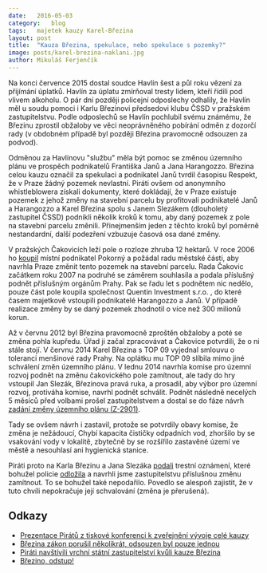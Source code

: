 ```yaml
---
date:	2016-05-03
category:	blog
tags:	majetek kauzy Karel-Březina
layout:	post
title:	"Kauza Březina, spekulace, nebo spekulace s pozemky?" 
image: posts/karel-brezina-naklani.jpg
author:	Mikuláš Ferjenčík
---
```


Na konci července 2015 dostal soudce Havlín šest a půl roku vězení za přijímání úplatků. Havlín za úplatu zmírňoval tresty lidem, kteří řídili pod vlivem alkoholu. O pár dní později policejní odposlechy odhalily, že Havlín měl u soudu pomoci i Karlu Březinovi předsedovi klubu ČSSD v pražském zastupitelstvu. Podle odposlechů se Havlín pochlubil svému známému, že Březinu zprostil obžaloby ve věci neoprávněného pobírání odměn z dozorčí rady (v obdobném případě byl později Březina pravomocně odsouzen za podvod). 

Odměnou za Havlínovu "službu" měla být pomoc se změnou územního plánu ve prospěch podnikatelů Františka Janů a Jana Harangozzo. Březina celou kauzu označil za spekulaci a podnikatel Janů tvrdil časopisu Respekt, že v Praze žádný pozemek nevlastní. Piráti ovšem od anonymního whistleblowera získali dokumenty, které dokládají, že v Praze existuje pozemek z jehož změny na stavební parcelu by profitovali podnikatelé Janů a Harangozzo a Karel Březina spolu s Janem Slezákem (dlouholetý zastupitel ČSSD) podnikli několik kroků k tomu, aby daný pozemek z pole na stavební parcelu změnili. Přinejmenším jeden z těchto kroků byl poměrně nestandardní, další podezření vzbuzuje časová osa dané změny. 

V pražských Čakovicích leží pole o rozloze zhruba 12 hektarů. V roce 2006 ho [koupil](https://github.com/pirati-cz/KlubPraha/blob/master/materialy/zmena-v-cakovicich/k-05-chronologie-pripadu.PDF) místní podnikatel Pokorný a požádal radu městské části, aby navrhla Praze změnit tento pozemek na stavební parcelu. Rada Čakovic začátkem roku 2007 na podruhé se záměrem souhlasila a podala příslušný podnět příslušným orgánům Prahy. Pak se řadu let s podnětem nic nedělo, pouze část pole koupila společnost Quentin Investment s.r.o. , do které časem majetkově vstoupili podnikatelé Harangozzo a Janů. V případě realizace změny by se daný pozemek zhodnotil o více než 300 milionů korun. 

Až v červnu 2012 byl Březina pravomocně zproštěn obžaloby a poté se změna pohla kupředu. Úřad ji začal zpracovávat a Čakovice potvrdili, že o ni stále stojí. V červnu 2014 Karel Březina s TOP 09 vyjednal smlouvu o toleranci menšinové rady Prahy. Na oplátku mu TOP 09 slíbila mimo jiné schválení změn územního plánu. V lednu 2014 navrhla komise pro územní rozvoj podnět na změnu čakovického pole zamítnout, ale tady do hry vstoupil Jan Slezák, Březinova pravá ruka, a prosadil, aby výbor pro územní rozvoj, protiváha komise, navrhl podnět schválit. Podnět následně necelých 5 měsíců před volbami prošel zastupitelstvem a dostal se do fáze návrh [zadání změny územního plánu (Z-2901)](https://github.com/pirati-cz/KlubPraha/blob/master/materialy/zmena-v-cakovicich/k-15-zmena-2901-00.PDF). 

Tady se ovšem návrh i zastavil, protože se potvrdily obavy komise, že změna je nežádoucí, Chybí kapacita čističky odpadních vod, zhoršilo by se vsakování vody v lokalitě, zbytečně by se rozšířilo zastavěné území ve městě a nesouhlasí ani hygienická stanice. 

Piráti proto na Karla Březinu a Jana Slezáka [podali](https://github.com/pirati-cz/KlubPraha/blob/master/materialy/zmena-v-cakovicich/k-27-podani-statnimu-zastupitelstvi.PDF) trestní oznámení, které bohužel policie [odložila](https://github.com/pirati-cz/KlubPraha/blob/master/spisy/2016/072-havlin-brezina/2-opatreni-uofk/vyrozumeni.pdf) a navrhli jsme zastupitelstvu příslušnou změnu zamítnout. To se bohužel také nepodařilo. Povedlo se alespoň zajistit, že v tuto chvíli nepokračuje její schvalování (změna je přerušená). 

## Odkazy

* [Prezentace Pirátů z tiskové konferenci k zveřejnění vývoje celé kauzy](https://github.com/pirati-cz/KlubPraha/blob/master/materialy/zmena-v-cakovicich/louka-za-360-milionu.pdf)
* [Březina zákon porušil několikrát, odsouzen byl pouze jednou](https://praha.pirati.cz/brezinovy-soudy.html)
* [Piráti navštívili vrchní státní zastupitelství kvůli kauze Březina](https://praha.pirati.cz/kauza-brezina.html)
* [Březino, odstup!](https://praha.pirati.cz/karel-brezina.html)

